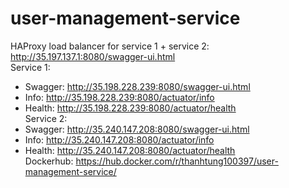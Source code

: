 # user-management-service
HAProxy load balancer for service 1 + service 2: http://35.197.137.1:8080/swagger-ui.html <br/>
Service 1: <br/>
- Swagger: http://35.198.228.239:8080/swagger-ui.html <br/>
- Info: http://35.198.228.239:8080/actuator/info<br/>
- Health: http://35.198.228.239:8080/actuator/health<br/>
Service 2: <br/>
- Swagger: http://35.240.147.208:8080/swagger-ui.html <br/>
- Info: http://35.240.147.208:8080/actuator/info<br/>
- Health: http://35.240.147.208:8080/actuator/health<br/>
Dockerhub: https://hub.docker.com/r/thanhtung100397/user-management-service/
